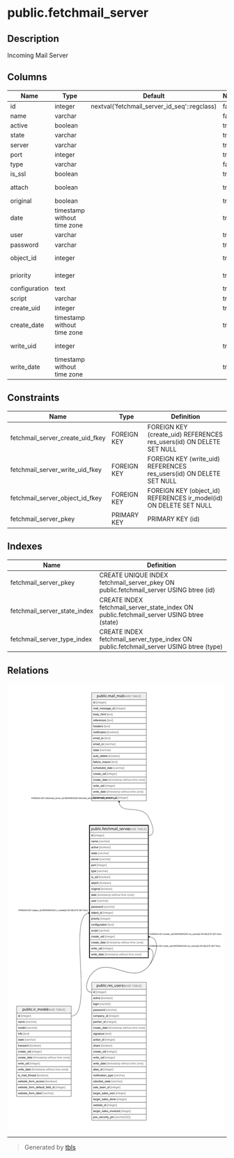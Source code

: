 # public.fetchmail_server

## Description

Incoming Mail Server

## Columns

| Name | Type | Default | Nullable | Children | Parents | Comment |
| ---- | ---- | ------- | -------- | -------- | ------- | ------- |
| id | integer | nextval('fetchmail_server_id_seq'::regclass) | false | [public.mail_mail](public.mail_mail.md) |  |  |
| name | varchar |  | false |  |  | Name |
| active | boolean |  | true |  |  | Active |
| state | varchar |  | true |  |  | Status |
| server | varchar |  | true |  |  | Server Name |
| port | integer |  | true |  |  | Port |
| type | varchar |  | false |  |  | Server Type |
| is_ssl | boolean |  | true |  |  | SSL/TLS |
| attach | boolean |  | true |  |  | Keep Attachments |
| original | boolean |  | true |  |  | Keep Original |
| date | timestamp without time zone |  | true |  |  | Last Fetch Date |
| user | varchar |  | true |  |  | Username |
| password | varchar |  | true |  |  | Password |
| object_id | integer |  | true |  | [public.ir_model](public.ir_model.md) | Create a New Record |
| priority | integer |  | true |  |  | Server Priority |
| configuration | text |  | true |  |  | Configuration |
| script | varchar |  | true |  |  | Script |
| create_uid | integer |  | true |  | [public.res_users](public.res_users.md) | Created by |
| create_date | timestamp without time zone |  | true |  |  | Created on |
| write_uid | integer |  | true |  | [public.res_users](public.res_users.md) | Last Updated by |
| write_date | timestamp without time zone |  | true |  |  | Last Updated on |

## Constraints

| Name | Type | Definition |
| ---- | ---- | ---------- |
| fetchmail_server_create_uid_fkey | FOREIGN KEY | FOREIGN KEY (create_uid) REFERENCES res_users(id) ON DELETE SET NULL |
| fetchmail_server_write_uid_fkey | FOREIGN KEY | FOREIGN KEY (write_uid) REFERENCES res_users(id) ON DELETE SET NULL |
| fetchmail_server_object_id_fkey | FOREIGN KEY | FOREIGN KEY (object_id) REFERENCES ir_model(id) ON DELETE SET NULL |
| fetchmail_server_pkey | PRIMARY KEY | PRIMARY KEY (id) |

## Indexes

| Name | Definition |
| ---- | ---------- |
| fetchmail_server_pkey | CREATE UNIQUE INDEX fetchmail_server_pkey ON public.fetchmail_server USING btree (id) |
| fetchmail_server_state_index | CREATE INDEX fetchmail_server_state_index ON public.fetchmail_server USING btree (state) |
| fetchmail_server_type_index | CREATE INDEX fetchmail_server_type_index ON public.fetchmail_server USING btree (type) |

## Relations

![er](public.fetchmail_server.svg)

---

> Generated by [tbls](https://github.com/k1LoW/tbls)
